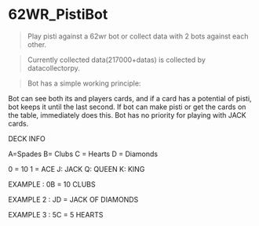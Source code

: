 # 62WR_PistiBot
>Play pisti against a 62wr bot or collect data with 2 bots against each other.

>Currently collected data(217000+datas) is collected by datacollectorpy.

>Bot has a simple working principle:

Bot can see both its and players cards, and if a card has a potential of pisti, bot keeps it until the last second.
If bot can make pisti or get the cards on the table, immediately does this.
Bot has no priority for playing with JACK cards.

DECK INFO

A=Spades
B= Clubs
C = Hearts
D = Diamonds

0 = 10
1 = ACE
J: JACK
Q: QUEEN
K: KING



EXAMPLE : 0B = 10 CLUBS

EXAMPLE 2 : JD = JACK OF DIAMONDS

EXAMPLE 3 : 5C = 5 HEARTS


